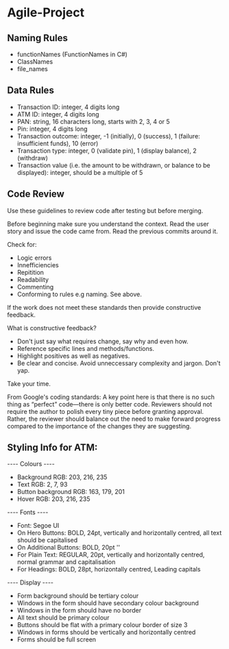 # Agile-Project

## Naming Rules

 - functionNames (FunctionNames in C#)
 - ClassNames
 - file_names

## Data Rules

 - Transaction ID: integer, 4 digits long
 - ATM ID: integer, 4 digits long
 - PAN: string, 16 characters long, starts with 2, 3, 4 or 5
 - Pin: integer, 4 digits long
 - Transaction outcome: integer, -1 (initially), 0 (success), 1 (failure: insufficient funds), 10 (error)
 - Transaction type: integer, 0 (validate pin), 1 (display balance), 2 (withdraw)
 - Transaction value (i.e. the amount to be withdrawn, or balance to be displayed): integer, should be a multiple of 5

## Code Review

Use these guidelines to review code after testing but before merging.

Before beginning make sure you understand the context. Read the user story and issue the code came from. Read the previous commits around it.

Check for:
- Logic errors
- Innefficiencies
- Repitition
- Readability
- Commenting
- Conforming to rules e.g naming. See above.

If the work does not meet these standards then provide constructive feedback.

What is constructive feedback?
- Don't just say what requires change, say why and even how.
- Reference specific lines and methods/functions.
- Highlight positives as well as negatives.
- Be clear and concise. Avoid unneccessary complexity and jargon. Don't yap.

Take your time.

From Google's coding standards:
A key point here is that there is no such thing as “perfect” code—there is only better code. Reviewers should not require the author to polish every tiny piece before granting approval. Rather, the reviewer should balance out the need to make forward progress compared to the importance of the changes they are suggesting.

## Styling Info for ATM:

---- Colours ----
- Background RGB: 203, 216, 235
- Text RGB: 2, 7, 93
- Button background RGB: 163, 179, 201
- Hover RGB: 203, 216, 235

---- Fonts ----

- Font: Segoe UI
- On Hero Buttons: BOLD, 24pt, vertically and horizontally centred, all text should be capitalised
- On Additional Buttons: BOLD, 20pt ''
- For Plain Text: REGULAR, 20pt, vertically and horizontally centred, normal grammar and capitalisation
- For Headings: BOLD, 28pt, horizontally centred, Leading capitals 

---- Display ----

- Form background should be tertiary colour
- Windows in the form should have secondary colour background
- Windows in the form should have no border
- All text should be primary colour
- Buttons should be flat with a primary colour border of size 3
- Windows in forms should be vertically and horizontally centred
- Forms should be full screen

